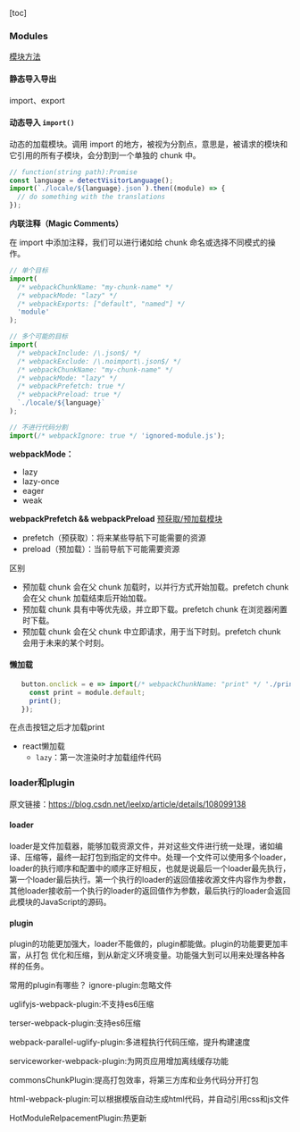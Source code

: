 [toc]

### Modules

[模块方法](https://webpack.docschina.org/api/module-methods/#requireensure)

#### 静态导入导出

import、export

#### 动态导入 ```import()```

动态的加载模块。调用 import 的地方，被视为分割点，意思是，被请求的模块和它引用的所有子模块，会分割到一个单独的 chunk 中。

```javascript
// function(string path):Promise
const language = detectVisitorLanguage();
import(`./locale/${language}.json`).then((module) => {
  // do something with the translations
});
```

**内联注释（Magic Comments）**

在 import 中添加注释，我们可以进行诸如给 chunk 命名或选择不同模式的操作。

```javascript
// 单个目标
import(
  /* webpackChunkName: "my-chunk-name" */
  /* webpackMode: "lazy" */
  /* webpackExports: ["default", "named"] */
  'module'
);

// 多个可能的目标
import(
  /* webpackInclude: /\.json$/ */
  /* webpackExclude: /\.noimport\.json$/ */
  /* webpackChunkName: "my-chunk-name" */
  /* webpackMode: "lazy" */
  /* webpackPrefetch: true */
  /* webpackPreload: true */
  `./locale/${language}`
);

// 不进行代码分割
import(/* webpackIgnore: true */ 'ignored-module.js');
```

**webpackMode：**

- lazy
- lazy-once
- eager
- weak

**webpackPrefetch && webpackPreload**
[预获取/预加载模块](https://webpack.docschina.org/guides/code-splitting/#prefetchingpreloading-modules)

- prefetch（预获取）：将来某些导航下可能需要的资源
- preload（预加载）：当前导航下可能需要资源

区别

- 预加载 chunk 会在父 chunk 加载时，以并行方式开始加载。prefetch chunk 会在父 chunk 加载结束后开始加载。
- 预加载 chunk 具有中等优先级，并立即下载。prefetch chunk 在浏览器闲置时下载。
- 预加载 chunk 会在父 chunk 中立即请求，用于当下时刻。prefetch chunk 会用于未来的某个时刻。

#### 懒加载

```javascript
   button.onclick = e => import(/* webpackChunkName: "print" */ './print').then(module => {
     const print = module.default;
     print();
   });
```

在点击按钮之后才加载print

- react懒加载
  - ```lazy```：第一次渲染时才加载组件代码


### loader和plugin
原文链接：https://blog.csdn.net/leelxp/article/details/108099138

#### loader
loader是文件加载器，能够加载资源文件，并对这些文件进行统一处理，诸如编译、压缩等，最终一起打包到指定的文件中。处理一个文件可以使用多个loader，loader的执行顺序和配置中的顺序正好相反，也就是说最后一个loader最先执行，第一个loader最后执行。第一个执行的loader的返回值接收源文件内容作为参数，其他loader接收前一个执行的loader的返回值作为参数，最后执行的loader会返回此模块的JavaScript的源码。

#### plugin
plugin的功能更加强大，loader不能做的，plugin都能做。plugin的功能要更加丰富，从打包 优化和压缩，到从新定义环境变量。功能强大到可以用来处理各种各样的任务。

常用的plugin有哪些？
ignore-plugin:忽略文件

uglifyjs-webpack-plugin:不支持es6压缩

terser-webpack-plugin:支持es6压缩

webpack-parallel-uglify-plugin:多进程执行代码压缩，提升构建速度

serviceworker-webpack-plugin:为网页应用增加离线缓存功能

commonsChunkPlugin:提高打包效率，将第三方库和业务代码分开打包

html-webpack-plugin:可以根据模版自动生成html代码，并自动引用css和js文件

HotModuleRelpacementPlugin:热更新


